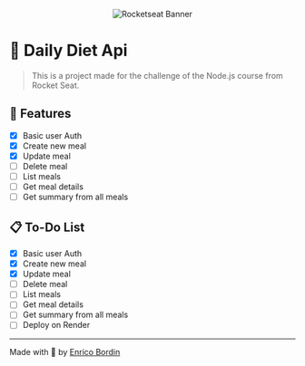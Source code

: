 <p align="center">
  <img src="https://t2.tudocdn.net/572277?w=1920" alt="Rocketseat Banner" />
</p>

# 🚀 Daily Diet Api

> This is a project made for the challenge of the Node.js course from Rocket Seat.

## 📌 Features

- [x] Basic user Auth
- [x] Create new meal
- [x] Update meal
- [ ] Delete meal
- [ ] List meals
- [ ] Get meal details
- [ ] Get summary from all meals

## 📋 To-Do List

- [x] Basic user Auth
- [x] Create new meal
- [x] Update meal
- [ ] Delete meal
- [ ] List meals
- [ ] Get meal details
- [ ] Get summary from all meals
- [ ] Deploy on Render

---

Made with 💜 by [Enrico Bordin](https://github.com/Sermi13)
